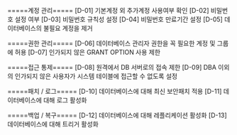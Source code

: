 =====계정 관리=====
[D-01] 기본계정 외 추가계정 사용여부 확인
[D-02] 비밀번호 설정 여부
[D-03] 비밀번호 규칙성 설정
[D-04] 비밀번호 만료기간 설정
[D-05] 데이터베이스의 불필요 계정을 제거

=====권한 관리=====
[D-06] 데이터베이스 관리자 권한을 꼭 필요한 계정 및 그룹에 허용
[D-07] 인가되지 않은 GRANT OPTION 사용 제한

=====접근 통제=====
[D-08] 원격에서 DB 서버로의 접속 제한
[D-09] DBA 이외의 인가되지 않은 사용자가 시스템 테이블에 접근할 수 없도록 설정

=====패치 / 로그=====
[D-10] 데이터베이스에 대해 최신 보안패치 적용
[D-11] 데이터베이스에 대해 로그 활성화

=====백업 / 복구=====
[D-12] 데이터베이스에 대해 레플리케이션 활성화
[D-13] 데이터베이스에 대해 트리거 활성화
